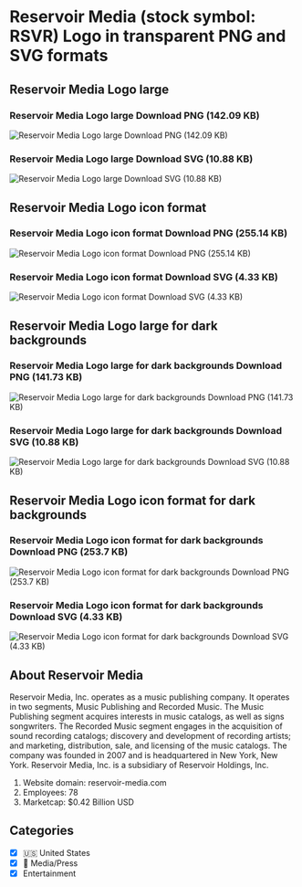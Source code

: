 # Reservoir Media (stock symbol: RSVR) Logo in transparent PNG and SVG formats

## Reservoir Media Logo large

### Reservoir Media Logo large Download PNG (142.09 KB)

![Reservoir Media Logo large Download PNG (142.09 KB)](/img/orig/RSVR_BIG-95f5e52a.png)

### Reservoir Media Logo large Download SVG (10.88 KB)

![Reservoir Media Logo large Download SVG (10.88 KB)](/img/orig/RSVR_BIG-f836e92a.svg)

## Reservoir Media Logo icon format

### Reservoir Media Logo icon format Download PNG (255.14 KB)

![Reservoir Media Logo icon format Download PNG (255.14 KB)](/img/orig/RSVR-f0aed646.png)

### Reservoir Media Logo icon format Download SVG (4.33 KB)

![Reservoir Media Logo icon format Download SVG (4.33 KB)](/img/orig/RSVR-be007e34.svg)

## Reservoir Media Logo large for dark backgrounds

### Reservoir Media Logo large for dark backgrounds Download PNG (141.73 KB)

![Reservoir Media Logo large for dark backgrounds Download PNG (141.73 KB)](/img/orig/RSVR_BIG.D-3bb6afc6.png)

### Reservoir Media Logo large for dark backgrounds Download SVG (10.88 KB)

![Reservoir Media Logo large for dark backgrounds Download SVG (10.88 KB)](/img/orig/RSVR_BIG.D-ecf2f479.svg)

## Reservoir Media Logo icon format for dark backgrounds

### Reservoir Media Logo icon format for dark backgrounds Download PNG (253.7 KB)

![Reservoir Media Logo icon format for dark backgrounds Download PNG (253.7 KB)](/img/orig/RSVR.D-1271c5ff.png)

### Reservoir Media Logo icon format for dark backgrounds Download SVG (4.33 KB)

![Reservoir Media Logo icon format for dark backgrounds Download SVG (4.33 KB)](/img/orig/RSVR.D-09ec831e.svg)

## About Reservoir Media

Reservoir Media, Inc. operates as a music publishing company. It operates in two segments, Music Publishing and Recorded Music. The Music Publishing segment acquires interests in music catalogs, as well as signs songwriters. The Recorded Music segment engages in the acquisition of sound recording catalogs; discovery and development of recording artists; and marketing, distribution, sale, and licensing of the music catalogs. The company was founded in 2007 and is headquartered in New York, New York. Reservoir Media, Inc. is a subsidiary of Reservoir Holdings, Inc.

1. Website domain: reservoir-media.com
2. Employees: 78
3. Marketcap: $0.42 Billion USD


## Categories
- [x] 🇺🇸 United States
- [x] 📰 Media/Press
- [x] Entertainment
